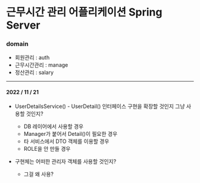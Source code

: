 # 근무시간 관리 어플리케이션 Spring Server

### domain
- 회원관리 : auth
- 근무시간관리 : manage
- 정산관리 : salary

---

#### 2022 / 11 / 21

 - UserDetailsService() - UserDetail() 인터페이스 구현을 확장할 것인지 그냥 사용할 것인지?
   
   - DB 레이어에서 사용할 경우
   - Manager가 붙어서 Detail()이 필요한 경우
   - 타 서비스에서 DTO 객체를 이용할 경우
   - ROLE을 안 만들 경우
 
 - 구현체는 어떠한 관리자 객체를 사용할 것인지?
   - 그걸 왜 사용?

